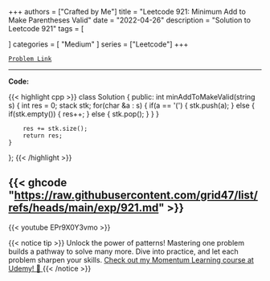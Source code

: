 
+++
authors = ["Crafted by Me"]
title = "Leetcode 921: Minimum Add to Make Parentheses Valid"
date = "2022-04-26"
description = "Solution to Leetcode 921"
tags = [
    
]
categories = [
    "Medium"
]
series = ["Leetcode"]
+++



[`Problem Link`](https://leetcode.com/problems/minimum-add-to-make-parentheses-valid/description/)

---

**Code:**

{{< highlight cpp >}}
class Solution {
public:
    int minAddToMakeValid(string s) {
        int res = 0;
        stack<int> stk;
        for(char &a : s) {
            if(a == '(') {
                stk.push(a);
            } else {
                if(stk.empty()) {
                    res++;
                } else {
                    stk.pop();
                }
            }
        }
        
        res += stk.size();
        return res;
    }
};
{{< /highlight >}}

{{< ghcode "https://raw.githubusercontent.com/grid47/list/refs/heads/main/exp/921.md" >}}
---
{{< youtube EPr9X0Y3vmo >}}

{{< notice tip >}}
Unlock the power of patterns! Mastering one problem builds a pathway to solve many more. Dive into practice, and let each problem sharpen your skills. [Check out my Momentum Learning course at Udemy! 🚀 ](https://www.udemy.com/course/algorithms-and-data-structures-in-cpp/)
{{< /notice >}}

